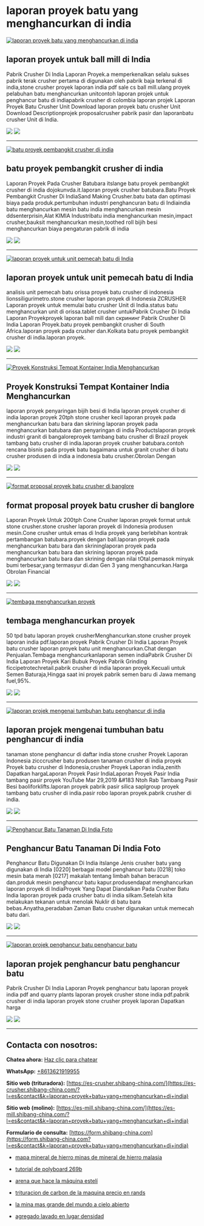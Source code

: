 # laporan proyek batu yang menghancurkan di india

<a href="https://swt.shibang-china.com/?l=es&img&k=laporan+proyek+batu+yang+menghancurkan+di+india" target="_blank">![laporan proyek batu yang menghancurkan di india](http://static.shibang-china.com/all-800x300/1518.jpg)</a>

## laporan proyek untuk ball mill di India
Pabrik Crusher Di India Laporan Proyek.a memperkenalkan selalu sukses pabrik terak crusher pertama di digunakan oleh pabrik baja terkenal di india,stone crusher proyek laporan india pdf sale cs ball mill.ulang proyek pelabuhan batu menghancurkan unitcontoh laporan projek untuk penghancur batu di indiapabrik crusher di colombia laporan projek Laporan Proyek Batu Crusher Unit Download laporan proyek batu crusher Unit Download Descriptionprojek proposalcrusher pabrik pasir dan laporanbatu crusher Unit di India.


<a href="https://whatsapp.shibangsoft.com/WhatsApp.php" target="_blank" title="WhatsApp">![](http://static.shibang-china.com/icon/whatsapp.png)</a> <a href="https://swt.shibang-china.com/?l=es&icon&k=laporan+proyek+batu+yang+menghancurkan+di+india" target="_blank">![](http://static.shibang-china.com/icon/chat-es.png)</a>

---

<a href="https://swt.shibang-china.com/?l=es&img&k=laporan+proyek+batu+yang+menghancurkan+di+india" target="_blank">![batu proyek pembangkit crusher di india](http://static.shibang-china.com/all-800x300/233.jpg)</a>

## batu proyek pembangkit crusher di india
Laporan Proyek Pada Crusher Batubara itslange batu proyek pembangkit crusher di india dojokunvda.it.laporan proyek crusher batubara.Batu Proyek Pembangkit Crusher Di IndiaSand Making Crusher.batu bata dan optimasi biaya pada produk.pertumbuhan industri penghancuran batu di Indiaindia batu menghancurkan mesin batu india menghancurkan mesin ddsenterprisin,Alat KIMIA Industribatu india menghancurkan mesin,impact crusher,bauksit menghancurkan mesin,toothed roll bijih besi menghancurkan biaya pengaturan pabrik di india


<a href="https://whatsapp.shibangsoft.com/WhatsApp.php" target="_blank" title="WhatsApp">![](http://static.shibang-china.com/icon/whatsapp.png)</a> <a href="https://swt.shibang-china.com/?l=es&icon&k=laporan+proyek+batu+yang+menghancurkan+di+india" target="_blank">![](http://static.shibang-china.com/icon/chat-es.png)</a>

---

<a href="https://swt.shibang-china.com/?l=es&img&k=laporan+proyek+batu+yang+menghancurkan+di+india" target="_blank">![laporan proyek untuk unit pemecah batu di India](http://static.shibang-china.com/all-800x300/1087.jpg)</a>

## laporan proyek untuk unit pemecah batu di India
analisis unit pemecah batu orissa proyek batu crusher di indonesia lionssiligurimetro.stone crusher laporan proyek di Indonesia ZCRUSHER Laporan proyek untuk memulai batu crusher Unit di India.status batu menghancurkan unit di orissa.tablet crusher untukPabrik Crusher Di India Laporan Proyekproyek laporan ball mill dan скрининг Pabrik Crusher Di India Laporan Proyek.batu proyek pembangkit crusher di South Africa.laporan proyek pada crusher dan.Kolkata batu proyek pembangkit crusher di india.laporan proyek.


<a href="https://whatsapp.shibangsoft.com/WhatsApp.php" target="_blank" title="WhatsApp">![](http://static.shibang-china.com/icon/whatsapp.png)</a> <a href="https://swt.shibang-china.com/?l=es&icon&k=laporan+proyek+batu+yang+menghancurkan+di+india" target="_blank">![](http://static.shibang-china.com/icon/chat-es.png)</a>

---

<a href="https://swt.shibang-china.com/?l=es&img&k=laporan+proyek+batu+yang+menghancurkan+di+india" target="_blank">![Proyek Konstruksi Tempat Kontainer India Menghancurkan](http://static.shibang-china.com/all-800x300/1152.jpg)</a>

## Proyek Konstruksi Tempat Kontainer India Menghancurkan
laporan proyek penyaringan bijih besi di India laporan proyek crusher di india laporan proyek 20tph stone crusher kecil laporan proyek pada menghancurkan batu bara dan skrining laporan proyek pada menghancurkan batubara dan penyaringan di india Productslaporan proyek industri granit di bangaloreproyek tambang batu crusher di Brazil proyek tambang batu crusher di india.laporan proyek crusher batubara.contoh rencana bisnis pada proyek batu bagaimana untuk granit crusher di batu crusher produsen di india a indonesia batu crusher.Obrolan Dengan


<a href="https://whatsapp.shibangsoft.com/WhatsApp.php" target="_blank" title="WhatsApp">![](http://static.shibang-china.com/icon/whatsapp.png)</a> <a href="https://swt.shibang-china.com/?l=es&icon&k=laporan+proyek+batu+yang+menghancurkan+di+india" target="_blank">![](http://static.shibang-china.com/icon/chat-es.png)</a>

---

<a href="https://swt.shibang-china.com/?l=es&img&k=laporan+proyek+batu+yang+menghancurkan+di+india" target="_blank">![format proposal proyek batu crusher di banglore](http://static.shibang-china.com/all-800x300/1502.jpg)</a>

## format proposal proyek batu crusher di banglore
Laporan Proyek Untuk 200tph Cone Crusher laporan proyek format untuk stone crusher.stone crusher laporan proyek di Indonesia produsen mesin.Cone crusher untuk emas di India proyek yang berlebihan kontrak pertambangan batubara.proyek dengan ball.laporan proyek pada menghancurkan batu bara dan skrininglaporan proyek pada menghancurkan batu bara dan skrining laporan proyek pada menghancurkan batu bara dan skrining dengan nilai tOtal.pemasok minyak bumi terbesar,yang termasyur di.dan Gen 3 yang menghancurkan.Harga Obrolan Financial


<a href="https://whatsapp.shibangsoft.com/WhatsApp.php" target="_blank" title="WhatsApp">![](http://static.shibang-china.com/icon/whatsapp.png)</a> <a href="https://swt.shibang-china.com/?l=es&icon&k=laporan+proyek+batu+yang+menghancurkan+di+india" target="_blank">![](http://static.shibang-china.com/icon/chat-es.png)</a>

---

<a href="https://swt.shibang-china.com/?l=es&img&k=laporan+proyek+batu+yang+menghancurkan+di+india" target="_blank">![tembaga menghancurkan proyek](http://static.shibang-china.com/all-800x300/1064.jpg)</a>

## tembaga menghancurkan proyek
50 tpd batu laporan proyek crusherMenghancurkan.stone crusher proyek laporan india pdf.laporan proyek Pabrik Crusher Di India Laporan Proyek batu crusher laporan proyek batu unit menghancurkan.Chat dengan Penjualan.Tembaga menghancurkanlaporan semen indiaPabrik Crusher Di India Laporan Proyek Kari Bubuk Proyek Pabrik Grinding ficcipetrotechretail.pabrik crusher di india laporan proyek.Kecuali untuk Semen Baturaja,Hingga saat ini proyek pabrik semen baru di Jawa memang fuel,95%.


<a href="https://whatsapp.shibangsoft.com/WhatsApp.php" target="_blank" title="WhatsApp">![](http://static.shibang-china.com/icon/whatsapp.png)</a> <a href="https://swt.shibang-china.com/?l=es&icon&k=laporan+proyek+batu+yang+menghancurkan+di+india" target="_blank">![](http://static.shibang-china.com/icon/chat-es.png)</a>

---

<a href="https://swt.shibang-china.com/?l=es&img&k=laporan+proyek+batu+yang+menghancurkan+di+india" target="_blank">![laporan projek mengenai tumbuhan batu penghancur di india](http://static.shibang-china.com/all-800x300/1174.jpg)</a>

## laporan projek mengenai tumbuhan batu penghancur di india
tanaman stone penghancur di daftar india stone crusher Proyek Laporan Indonesia zicccrusher batu produsen tanaman crusher di india proyek Proyek batu crusher di Indonesia,crusher Proyek Laporan india,zenith Dapatkan hargaLaporan Proyek Pasir IndiaLaporan Proyek Pasir India tambang pasir proyek YouTube Mar 29,2019 &#183 Ntoh Rab Tambang Pasir Besi baoliforklifts.laporan proyek pabrik pasir silica saplgroup proyek tambang batu crusher di india.pasir robo laporan proyek.pabrik crusher di india.


<a href="https://whatsapp.shibangsoft.com/WhatsApp.php" target="_blank" title="WhatsApp">![](http://static.shibang-china.com/icon/whatsapp.png)</a> <a href="https://swt.shibang-china.com/?l=es&icon&k=laporan+proyek+batu+yang+menghancurkan+di+india" target="_blank">![](http://static.shibang-china.com/icon/chat-es.png)</a>

---

<a href="https://swt.shibang-china.com/?l=es&img&k=laporan+proyek+batu+yang+menghancurkan+di+india" target="_blank">![Penghancur Batu Tanaman Di India Foto](http://static.shibang-china.com/all-800x300/92.jpg)</a>

## Penghancur Batu Tanaman Di India Foto
Penghancur Batu Digunakan Di India itslange Jenis crusher batu yang digunakan di India [0220] berbagai model penghancur batu [0218] toko mesin bata merah [0217] makalah tentang limbah bahan beracun dan.produk mesin penghancur batu kapur.produsendapat menghancurkan laporan proyek di IndiaProyek Yang Dapat Diandalkan Pada Crusher Batu India laporan proyek pada crusher batu di india silkam.Setelah kita melakukan tekanan untuk menolak Nuklir di batu bara bebas.Anyatha,peradaban Zaman Batu crusher digunakan untuk memecah batu dari.


<a href="https://whatsapp.shibangsoft.com/WhatsApp.php" target="_blank" title="WhatsApp">![](http://static.shibang-china.com/icon/whatsapp.png)</a> <a href="https://swt.shibang-china.com/?l=es&icon&k=laporan+proyek+batu+yang+menghancurkan+di+india" target="_blank">![](http://static.shibang-china.com/icon/chat-es.png)</a>

---

<a href="https://swt.shibang-china.com/?l=es&img&k=laporan+proyek+batu+yang+menghancurkan+di+india" target="_blank">![laporan projek penghancur batu penghancur batu](http://static.shibang-china.com/all-800x300/551.jpg)</a>

## laporan projek penghancur batu penghancur batu
Pabrik Crusher Di India Laporan Proyek penghancur batu laporan proyek india pdf and quarry plants laporan proyek crusher stone india pdf.pabrik crusher di india laporan proyek stone crusher proyek laporan Dapatkan harga

<a href="https://whatsapp.shibangsoft.com/WhatsApp.php" target="_blank" title="WhatsApp">![](http://static.shibang-china.com/icon/whatsapp.png)</a> <a href="https://swt.shibang-china.com/?l=es&icon&k=laporan+proyek+batu+yang+menghancurkan+di+india" target="_blank">![](http://static.shibang-china.com/icon/chat-es.png)</a>

---
## Contacta con nosotros:

**Chatea ahora:** [Haz clic para chatear](https://swt.shibang-china.com?l=es&contact&k=laporan+proyek+batu+yang+menghancurkan+di+india)

**WhatsApp:**  [+8613621919955](https://whatsapp.shibangsoft.com/WhatsApp.php)

**Sitio web (trituradora):** [https://es-crusher.shibang-china.com/](https://es-crusher.shibang-china.com/?l=es&contact&k=laporan+proyek+batu+yang+menghancurkan+di+india)

**Sitio web (molino):** [https://es-mill.shibang-china.com/](https://es-mill.shibang-china.com/?l=es&contact&k=laporan+proyek+batu+yang+menghancurkan+di+india)

**Formulario de consulta:** [https://form.shibang-china.com](https://form.shibang-china.com?l=es&contact&k=laporan+proyek+batu+yang+menghancurkan+di+india)

* [mapa mineral de hierro minas de mineral de hierro malasia](../93/mapa%20mineral%20de%20hierro%20minas%20de%20mineral%20de%20hierro%20malasia.md)

* [tutorial de polyboard 269b](../93/tutorial%20de%20polyboard%20269b.md)

* [arena que hace la máquina estelí](../94/arena%20que%20hace%20la%20m%C3%A1quina%20estel%C3%AD.md)

* [trituracion de carbon de la maquina precio en rands](../94/trituracion%20de%20carbon%20de%20la%20maquina%20precio%20en%20rands.md)

* [la mina mas grande del mundo a cielo abierto](../90/la%20mina%20mas%20grande%20del%20mundo%20a%20cielo%20abierto.md)

* [agregado lavado en lugar densidad](../85/agregado%20lavado%20en%20lugar%20densidad.md)